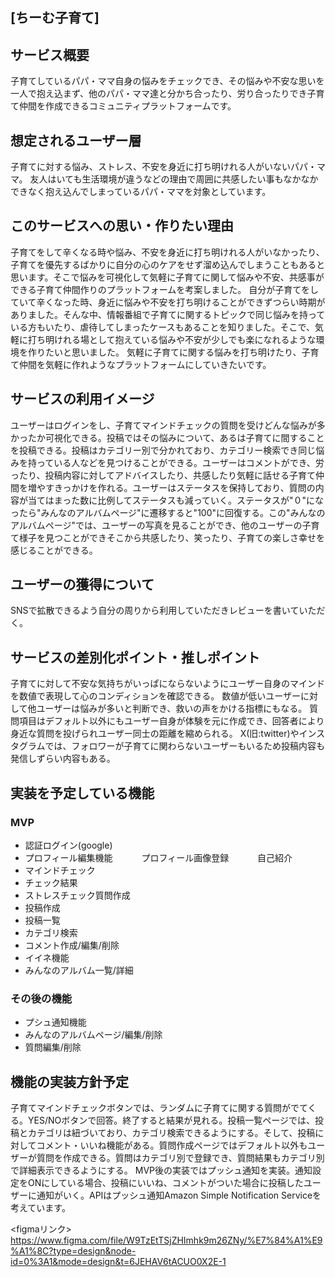 ## [ちーむ子育て]

## サービス概要
子育てしているパパ・ママ自身の悩みをチェックでき、その悩みや不安な思いを一人で抱え込まず、他のパパ・ママ達と分かち合ったり、労り合ったりでき子育て仲間を作成できるコミュニティプラットフォームです。

## 想定されるユーザー層
子育てに対する悩み、ストレス、不安を身近に打ち明けれる人がいないパパ・ママ。
友人はいても生活環境が違うなどの理由で周囲に共感したい事もなかなかできなく抱え込んでしまっているパパ・ママを対象としています。

##  このサービスへの思い・作りたい理由
子育てをして辛くなる時や悩み、不安を身近に打ち明けれる人がいなかったり、子育てを優先するばかりに自分の心のケアをせず溜め込んでしまうこともあると思います。そこで悩みを可視化して気軽に子育てに関して悩みや不安、共感事ができる子育て仲間作りのプラットフォームを考案しました。
自分が子育てをしていて辛くなった時、身近に悩みや不安を打ち明けることができずつらい時期がありました。そんな中、情報番組で子育てに関するトピックで同じ悩みを持っている方もいたり、虐待してしまったケースもあることを知りました。そこで、気軽に打ち明けれる場として抱えている悩みや不安が少しでも楽になれるような環境を作りたいと思いました。
気軽に子育てに関する悩みを打ち明けたり、子育て仲間を気軽に作れようなプラットフォームにしていきたいです。

##  サービスの利用イメージ
ユーザーはログインをし、子育てマインドチェックの質問を受けどんな悩みが多かったか可視化できる。投稿ではその悩みについて、あるは子育てに間することを投稿できる。投稿はカテゴリー別で分かれており、カテゴリー検索でき同じ悩みを持っている人などを見つけることができる。ユーザーはコメントができ、労ったり、投稿内容に対してアドバイスしたり、共感したり気軽に話せる子育て仲間を増やすきっかけを作れる。ユーザーはステータスを保持しており、質問の内容が当てはまった数に比例してステータスも減っていく。ステータスが"０"になったら"みんなのアルバムページ"に遷移すると"100"に回復する。この"みんなのアルバムページ"では、ユーザーの写真を見ることができ、他のユーザーの子育て様子を見つことができそこから共感したり、笑ったり、子育ての楽しさ幸せを感じることができる。



##  ユーザーの獲得について
SNSで拡散できるよう自分の周りから利用していただきレビューを書いていただく。

## サービスの差別化ポイント・推しポイント
子育てに対して不安な気持ちがいっぱにならないようにユーザー自身のマインドを数値で表現して心のコンディションを確認できる。
数値が低いユーザーに対して他ユーザーは悩みが多いと判断でき、救いの声をかける指標にもなる。
質問項目はデフォルト以外にもユーザー自身が体験を元に作成でき、回答者により身近な質問を投げられユーザー同士の距離を縮められる。
X(旧:twitter)やインスタグラムでは、フォロワーが子育てに関わらないユーザーもいるため投稿内容も発信しずらい内容もある。


## 実装を予定している機能
### MVP
* 認証ログイン(google)
* プロフィール編集機能
　　　プロフィール画像登録
　　　自己紹介
* マインドチェック
* チェック結果
* ストレスチェック質問作成
* 投稿作成
* 投稿一覧
* カテゴリ検索
* コメント作成/編集/削除
* イイネ機能
* みんなのアルバム一覧/詳細

### その後の機能
* プシュ通知機能
* みんなのアルバムページ/編集/削除
* 質問編集/削除

## 機能の実装方針予定
子育てマインドチェックボタンでは、ランダムに子育てに関する質問がでてくる。YES/NOボタンで回答。終了すると結果が見れる。投稿一覧ページでは、投稿とカテゴリは紐づいており、カテゴリ検索できるようにする。そして、投稿に対してコメント・いいね機能がある。質問作成ページではデフォルト以外もユーザーが質問を作成できる。質問はカテゴリ別で登録でき、質問結果もカテゴリ別で詳細表示できるようにする。
MVP後の実装ではプッシュ通知を実装。通知設定をONにしている場合、投稿にいいね、コメントがついた場合に投稿したユーザーに通知がいく。APIはプッシュ通知Amazon Simple Notification Serviceを考えています。


<figmaリンク>
https://www.figma.com/file/W9TzEtTSjZHImhk9m26ZNy/%E7%84%A1%E9%A1%8C?type=design&node-id=0%3A1&mode=design&t=6JEHAV6tACUO0X2E-1